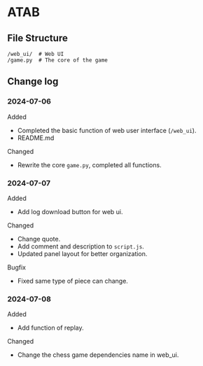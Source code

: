 # ATAB

## File Structure
```
/web_ui/  # Web UI
/game.py  # The core of the game
```

## Change log

### 2024-07-06

Added
* Completed the basic function of web user interface (`/web_ui`).
* README.md

Changed
* Rewrite the core `game.py`, completed all functions.

### 2024-07-07

Added
* Add log download button for web ui.

Changed
* Change quote.
* Add comment and description to `script.js`.
* Updated panel layout for better organization.

Bugfix
* Fixed same type of piece can change.

### 2024-07-08

Added
* Add function of replay.

Changed
* Change the chess game dependencies name in web_ui.